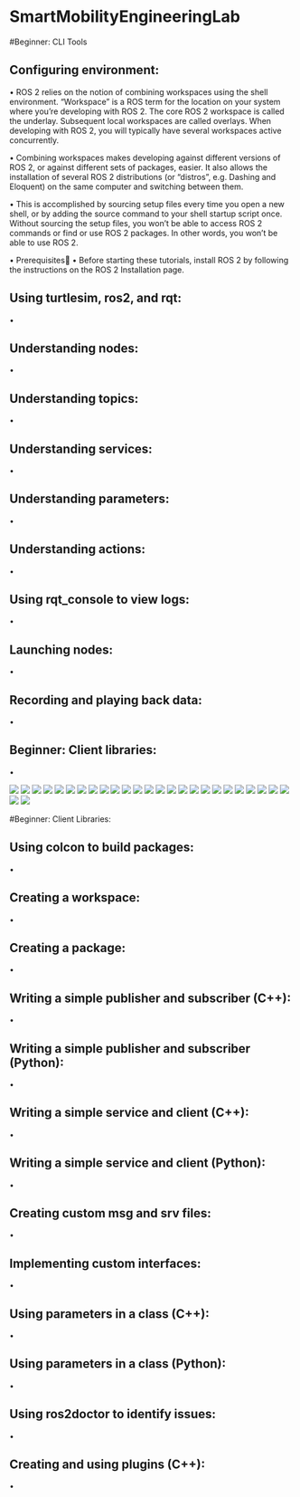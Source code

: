 # SmartMobilityEngineeringLab
#Beginner: CLI Tools

## Configuring environment:
• ROS 2 relies on the notion of combining workspaces using the shell environment. “Workspace” is a ROS term for the location on your system where you’re developing with ROS 2. The core ROS 2 workspace is called the underlay. Subsequent local workspaces are called overlays. When developing with ROS 2, you will typically have several workspaces active concurrently.

• Combining workspaces makes developing against different versions of ROS 2, or against different sets of packages, easier. It also allows the installation of several ROS 2 distributions (or “distros”, e.g. Dashing and Eloquent) on the same computer and switching between them.

• This is accomplished by sourcing setup files every time you open a new shell, or by adding the source command to your shell startup script once. Without sourcing the setup files, you won’t be able to access ROS 2 commands or find or use ROS 2 packages. In other words, you won’t be able to use ROS 2.

• Prerequisites
• Before starting these tutorials, install ROS 2 by following the instructions on the ROS 2 Installation page.

## Using turtlesim, ros2, and rqt:
• 
## Understanding nodes:
• 
## Understanding topics:
• 
## Understanding services:
• 
## Understanding parameters:
• 
## Understanding actions:
• 
## Using rqt_console to view logs:
• 
## Launching nodes:
• 
## Recording and playing back data:
• 
## Beginner: Client libraries:
• 

<img src="images/Screenshot from 2023-09-19 11-21-51.png">
<img src="images/Screenshot from 2023-09-19 11-23-31.png">
<img src="images/Screenshot from 2023-09-19 11-25-45.png">
<img src="images/Screenshot from 2023-09-20 09-24-28.png">
<img src="images/Screenshot from 2023-09-20 09-24-36.png">
<img src="images/Screenshot from 2023-09-20 09-26-58.png">
<img src="images/Screenshot from 2023-09-20 09-27-14.png">
<img src="images/Screenshot from 2023-09-20 09-32-55.png">
<img src="images/Screenshot from 2023-09-20 09-33-01.png">
<img src="images/Screenshot from 2023-09-20 10-20-32.png">
<img src="images/Screenshot from 2023-09-20 10-21-02.png">
<img src="images/Screenshot from 2023-09-20 10-21-35.png">
<img src="images/Screenshot from 2023-09-23 19-27-28.png">
<img src="images/Screenshot from 2023-09-23 19-41-28.png">
<img src="images/Screenshot from 2023-09-23 19-42-10.png">
<img src="images/Screenshot from 2023-09-23 19-47-41.png">
<img src="images/Screenshot from 2023-09-23 19-52-09.png">
<img src="images/Screenshot from 2023-09-23 19-52-50.png">
<img src="images/Screenshot from 2023-09-24 21-24-49.png">
<img src="images/Screenshot from 2023-09-24 21-28-44.png">
<img src="images/Screenshot from 2023-09-24 21-30-28.png">
<img src="images/Screenshot from 2023-09-24 21-33-31.png">
<img src="images/Screenshot from 2023-09-24 21-42-37.png">
<img src="images/Screenshot from 2023-09-24 21-42-47.png">
<img src="images/Screenshot from 2023-09-24 21-42-52.png">
<img src="images/Screenshot from 2023-09-24 21-45-31.png">
<img src="images/Screenshot from 2023-09-24 21-48-22.png">


#Beginner: Client Libraries:

## Using colcon to build packages:
• 
## Creating a workspace:
• 
## Creating a package:
• 
## Writing a simple publisher and subscriber (C++):
• 
## Writing a simple publisher and subscriber (Python):
• 
## Writing a simple service and client (C++):
• 
## Writing a simple service and client (Python):
• 
## Creating custom msg and srv files:
• 
## Implementing custom interfaces:
• 
## Using parameters in a class (C++):
• 
## Using parameters in a class (Python):
• 
## Using ros2doctor to identify issues:
• 
## Creating and using plugins (C++):
• 



